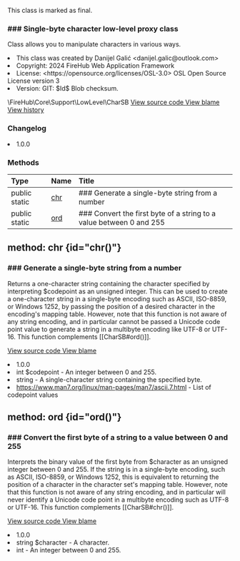 <title># CharSB</title>

<code-block lang="php">
<![CDATA[final class \FireHub\Core\Support\LowLevel\CharSB()]]>
</code-block>





<tip>
    <p>
        This class is marked as <format style="bold">final</format>.
    </p>
</tip>







### ### Single-byte character low-level proxy class

<p><format style="italic">Class allows you to manipulate characters in various ways.</format></p>

<deflist>
    <def title="Class basic info:">
        <list><li>This class was created by Danijel Galić &lt;danijel.galic@outlook.com&gt;</li><li>Copyright: 2024 FireHub Web Application Framework</li><li>License: &lt;https://opensource.org/licenses/OSL-3.0&gt; OSL Open Source License version 3</li><li>Version: GIT: $Id$ Blob checksum.</li></list>
    </def>
</deflist>

<deflist><def title="Fully Qualified Class Name:">
        \FireHub\Core\Support\LowLevel\CharSB
    </def><def title="Source code:">
        <a href="https://github.com/The-FireHub-Project/Core/blob/develop-pre-alpha-m1/src/support/lowlevel/firehub.CharSB.php#L26">
            View source code
        </a>
    </def>
    <def title="Blame:">
        <a href="https://github.com/The-FireHub-Project/Core/blame/develop-pre-alpha-m1/src/support/lowlevel/firehub.CharSB.php">
            View blame
        </a>
    </def>
    <def title="History:">
        <a href="https://github.com/The-FireHub-Project/Core/commits/develop-pre-alpha-m1/src/support/lowlevel/firehub.CharSB.php">
            View history
        </a>
    </def></deflist>
### Changelog
<deflist>
    <def title="Version history:">
        <list><li>1.0.0</li></list>
    </def>
</deflist>


### Methods
| Type | Name | Title |
|:-----|:-----|:------|
|public static |<a href="#chr()">chr</a>|### Generate a single-byte string from a number|
|public static |<a href="#ord()">ord</a>|### Convert the first byte of a string to a value between 0 and 255|

## method: chr {id="chr()"}

<code-block lang="php">
    <![CDATA[public static CharSB::chr(int $codepoint):string]]>
</code-block>













### ### Generate a single-byte string from a number

<p><format style="italic">Returns a one-character string containing the character specified by interpreting $codepoint as an unsigned
integer. This can be used to create a one-character string in a single-byte encoding such as ASCII, ISO-8859,
or Windows 1252, by passing the position of a desired character in the encoding's mapping table. However, note
that this function is not aware of any string encoding, and in particular cannot be passed a Unicode code point
value to generate a string in a multibyte encoding like UTF-8 or UTF-16. This function complements
[[CharSB#ord()]].</format></p>

<deflist><def title="Source code:">
                <a href="https://github.com/The-FireHub-Project/Core/blob/develop-pre-alpha-m1/src/support/lowlevel/firehub.CharSB.php#L47">
                    View source code
                </a>
            </def>
            <def title="Blame:">
                <a href="https://github.com/The-FireHub-Project/Core/blame/develop-pre-alpha-m1/src/support/lowlevel/firehub.CharSB.php#L47">
                    View blame
                </a>
            </def></deflist>
<deflist>
    <def title="Version history:">
        <list><li>1.0.0</li></list>
    </def>
</deflist>
<deflist>
    <def title="This method has parameters:">
        <list><li>int <format style="bold">$codepoint</format> - <format style="italic">
An integer between 0 and 255.
</format></li></list>
    </def>
</deflist>
<deflist>
    <def title="This method returns:">
        <list><li>string - <format style="italic">A single-character string containing the specified byte.</format></li></list>
    </def>
</deflist>
<deflist>
    <def title="Useful links:">
        <list><li><a href="https://www.man7.org/linux/man-pages/man7/ascii.7.html">https://www.man7.org/linux/man-pages/man7/ascii.7.html</a> - <format style="italic">List of codepoint values</format></li></list>
    </def>
</deflist>
## method: ord {id="ord()"}

<code-block lang="php">
    <![CDATA[public static CharSB::ord(string $character):int]]>
</code-block>













### ### Convert the first byte of a string to a value between 0 and 255

<p><format style="italic">Interprets the binary value of the first byte from $character as an unsigned integer between 0 and 255. If the
string is in a single-byte encoding, such as ASCII, ISO-8859, or Windows 1252, this is equivalent to returning
the position of a character in the character set's mapping table. However, note that this function is not
aware of any string encoding, and in particular will never identify a Unicode code point in a multibyte
encoding such as UTF-8 or UTF-16. This function complements [[CharSB#chr()]].</format></p>

<deflist><def title="Source code:">
                <a href="https://github.com/The-FireHub-Project/Core/blob/develop-pre-alpha-m1/src/support/lowlevel/firehub.CharSB.php#L69">
                    View source code
                </a>
            </def>
            <def title="Blame:">
                <a href="https://github.com/The-FireHub-Project/Core/blame/develop-pre-alpha-m1/src/support/lowlevel/firehub.CharSB.php#L69">
                    View blame
                </a>
            </def></deflist>
<deflist>
    <def title="Version history:">
        <list><li>1.0.0</li></list>
    </def>
</deflist>
<deflist>
    <def title="This method has parameters:">
        <list><li>string <format style="bold">$character</format> - <format style="italic">
A character.
</format></li></list>
    </def>
</deflist>
<deflist>
    <def title="This method returns:">
        <list><li>int - <format style="italic">An integer between 0 and 255.</format></li></list>
    </def>
</deflist>